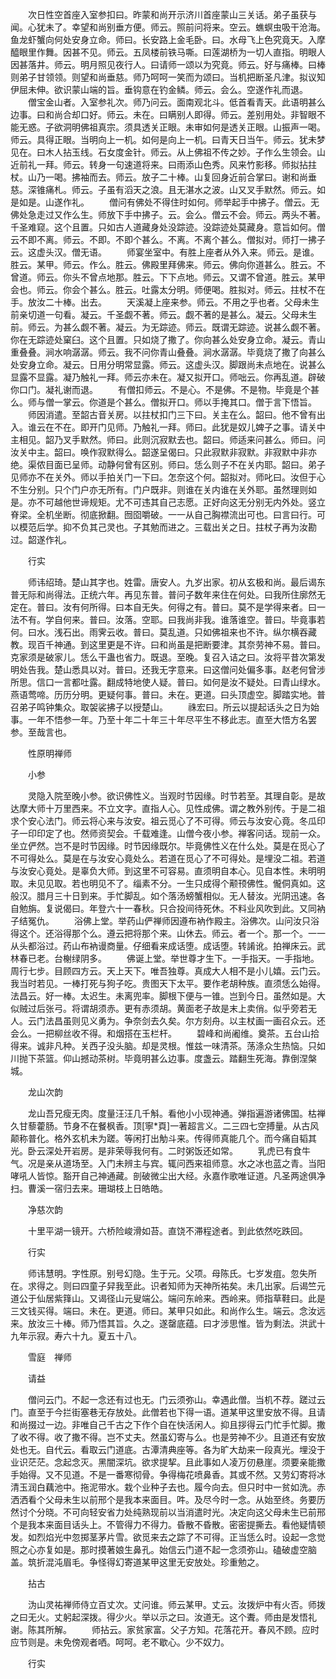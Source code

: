 <!-- { "loadSidebar": true } -->
　　次日性空首座入室参扣曰。昨蒙和尚开示济川首座蒙山三关话。弟子虽获与闻。心犹未了。幸望和尚别垂方便。师云。照前问将来。空云。蟭螟虫吸干沧海。鱼龙虾蟹向何处安身立命。师曰。长安路上金毛卧。曰。水母飞上色究竟天。入摩醯眼里作舞。因甚不见。师云。五凤楼前铁马嘶。曰莲湖桥为一切人直指。明眼人因甚落井。师云。明月照见夜行人。曰请师一颂以为究竟。师云。好与痛棒。曰棒则弟子甘领领。则望和尚垂慈。师乃呵呵一笑而为颂曰。当机把断圣凡津。拟议知伊屈未伸。欲识蒙山端的旨。垂钩意在钓金鳞。师云。会么。空遂作礼而退。
　　僧宝金山者。入室参礼次。师乃问云。面南观北斗。低首看青天。此语明甚么边事。曰和尚合却口好。师云。未在。曰瞒别人即得。师云。差别用处。非智眼不能无惑。子欲洞明佛祖真宗。须具透关正眼。未审如何是透关正眼。山振声一喝。师云。具得正眼。当明向上一机。如何是向上一机。曰青天日当午。师云。犹未梦见在。曰木人拈玉线。石女度金针。师云。从上佛祖不传之妙。子作么生领会。山近前礼一拜。师云。转身一句速道将来。曰雨添山色秀。风来竹影移。师拟拈拄杖。山乃一喝。拂袖而去。师云。放子二十棒。山复回身近前合掌曰。谢和尚垂慈。深锥痛札。师云。子虽有滔天之浪。且无湛水之波。山又叉手默然。师云。如是如是。山遂作礼。
　　僧问有佛处不得住时如何。师举起手中拂子。僧云。无佛处急走过又作么生。师放下手中拂子。云。会么。僧云不会。师云。两头不著。千圣难窥。这个且置。只如古人道藏身处没踪迹。没踪迹处莫藏身。意旨如何。僧云不即不离。师云。不即。不即个甚么。不离。不离个甚么。僧拟对。师打一拂子云。这虚头汉。僧无语。
　　师宴坐室中。有胜上座者从外入来。师云。是谁。胜云。某甲。师云。作么。胜云。佛殿里拜佛来。师云。佛向你道甚么。胜云。不曾道。师云。你头不曾点地那。胜云。下下点地。师云。又谓不曾道。胜云。某甲会也。师云。你会个甚么。胜云。吐露太分明。师便喝。胜拟对。师云。拄杖不在手。放汝二十棒。出去。
　　天溪凝上座来参。师云。不用之乎也者。父母未生前亲切道一句看。凝云。千圣觑不著。师云。觑不著的是甚么。凝云。父母未生前。师云。为甚么觑不著。凝云。为无踪迹。师云。既谓无踪迹。说甚么觑不著。你在无踪迹处窠臼。这个且置。只如烧了撒了。你向甚么处安身立命。凝云。青山重叠叠。涧水响潺潺。师云。我不问你青山叠叠。涧水潺潺。毕竟烧了撒了向甚么处安身立命。凝云。日用分明常显露。师云。这虚头汉。脚跟尚未点地在。说甚么显露不显露。凝乃触礼一拜。师云亦未在。凝又拟开口。师咄云。你再乱道。辟破你口门。凝礼谢而退。
　　有僧扣师云。不是心。不是佛。不是物。毕竟是个甚么。师与僧一掌云。你道是个甚么。僧拟开口。师以手掩其口。僧于言下悟旨。
　　师因消遣。至韶古音关房。以拄杖扣门三下曰。关主在么。韶曰。他不曾有出入。谁云在不在。即开门见师。乃触礼一拜。师曰。此犹是奴儿婢子之事。请关中主相见。韶乃叉手默然。师曰。此则沉寂默去也。韶曰。师适来问甚么。师曰。问汝关中主。韶曰。唤作寂默得么。韶遂呈偈曰。只此寂默非寂默。非寂默中非亦绝。渠侬目面已呈师。动静何曾有区别。师曰。恁么则子不在关内耶。韶曰。弟子见师亦不在关外。师以手拍关门一下曰。怎奈这个何。韶拟对。师叱曰。汝但于心不生分别。只个门户亦无所有。门户既非。则谁在关内谁在关外耶。虽然理则如是。亦不可越他世谛规矩。尤不可违其自己志愿。正好向这无分别无内外处。竖立脊梁。全机坐断。彻底掀翻。囫囵嚼破。一一从自己胸襟流出可也。曰言曰行。可以模范后学。抑不负其己灵也。子其勉而进之。三载出关之日。拄杖子再为汝勘过。韶遂作礼。

　　行实

　　师讳绍琦。楚山其字也。姓雷。唐安人。九岁出家。初从玄极和尚。最后谒东普无际和尚得法。正统六年。再见东普。普问子数年来住在何处。曰我所住廓然无定在。普曰。汝有何所得。曰本自无失。何得之有。普曰。莫不是学得来者。曰一法不有。学自何来。普曰。汝落。空耶。曰我尚非我。谁落谁空。普曰。毕竟事若何。曰水。浅石出。雨霁云收。普曰。莫乱道。只如佛祖来也不许。纵尔横吞藏教。现百千神通。到这里更是不许。曰和尚虽是把断要津。其奈劳神不易。普曰。克家须是破家儿。恁么干蛊也省力。既退。至晚。复召入诘之曰。汝将平昔次第发明处告我。楚山悉具以对。普曰。还我无字意来。曰这僧问处偏多事。赵老何曾涉所思。信口一言都吐露。翻成特地使人疑。普曰。如何是汝不疑处。曰青山绿水。燕语莺啼。历历分明。更疑何事。普曰。未在。更道。曰头顶虚空。脚踏实地。普召弟子鸣钟集众。取袈裟拂子以授楚山。
　　祩宏曰。所云以提起话头之日为始事。一年不悟参一年。乃至十年二十年三十年尽平生不移此志。直至大悟方名罢参。至哉言也。

　　性原明禅师


　　小参

　　灵隐入院至晚小参。欲识佛性义。当观时节因缘。时节若至。其理自彰。是故达摩大师十万里西来。不立文字。直指人心。见性成佛。谓之教外别传。于是二祖求个安心法门。师云将心来与汝安。祖云觅心了不可得。师云与汝安心竟。冬瓜印子一印印定了也。然师资契会。千载难逢。山僧今夜小参。禅客问话。现前一众。坐立俨然。岂不是时节因缘。时节因缘既尔。毕竟佛性义在什么处。莫是在觅心了不可得处么。莫是在与汝安心竟处么。若道在觅心了不可得处。是埋没二祖。若道与汝安心竟处。是辜负大师。到这里不可容易。直须明自本心。见自本性。未明明取。未见见取。若也明见不了。缁素不分。一生只成得个颟顸佛性。儱侗真如。这般汉。腊月三十日到来。手忙脚乱。如个落汤螃蟹相似。无人替汝。光阴迅速。各自勉旃。复说偈曰。年登六十一春秋。只合投间待死休。不料业风吹到此。又同衲子结冤仇。
　　浴佛上堂。举药山俨禅师因遵布衲作殿主。浴佛次。山问汝只浴得这个。还浴得那个么。遵云把将那个来。山休去。师云。者一个。那一个。一一从头都浴过。药山布衲谩商量。仔细看来成话堕。成话堕。转誵讹。拍禅床云。武林春已老。台榭绿阴多。
　　佛诞上堂。举世尊才生下。一手指天。一手指地。周行七步。目顾四方云。天上天下。唯吾独尊。真成大人相不是小儿嬉。云门云。我当时若见。一棒打死与狗子吃。贵图天下太平。要作老胡种族。直须恁么始得。法昌云。好一棒。太迟生。未离兜率。脚根下便与一锥。岂到今日。虽然如是。大似贼过后张弓。将谓胡须赤。更有赤须胡。黄面老子故是末上卖俏。似乎旁若无人。云门法昌虽则见义勇为。争奈剑去久矣。尔方刻舟。以主杖画一画召众云。还会么。一把柳丝收不得。和烟搭在玉栏杆。
　　碧峰和尚阇维。奠茶。五台山拾得来。诚非凡种。关西子没头脑。却是灵根。惟兹一味清茶。荡涤众生热恼。只如　川抛下茶篮。仰山撼动茶树。毕竟明甚么边事。度盏云。踏翻生死海。靠倒涅槃城。

　　龙山次韵

　　龙山吾兄瘦无肉。度量汪汪几千斛。看他小小现神通。弹指遍游诸佛国。枯禅久甘藜藿肠。节身不在餐枫香。顶[寧*頁]一著超言义。二三四七空搏量。从古风颠称普化。格外玄机未为蹉。等闲打出觔斗来。传得师真能几个。而今痛自韬其光。卧云深处开岩房。是非荣辱我何有。二时粥饭还如常。
　　乳虎已有食牛气。况是亲从道场至。入门未辨主与宾。辄问西来祖师意。水之冰也蓝之青。当阳哮吼人皆惊。豁开自己神通藏。剖破微尘出大经。永嘉作歌唯证道。凡圣两途俱净扫。曹溪一宿归去来。珊瑚枝上日皓皓。

　　净慈次韵

　　十里平湖一镜开。六桥险峻滑如苔。直饶不滞程途者。到此依然吃跌回。

　　行实

　　师讳慧明。字性原。别号幻隐。生于元。父项。母陈氏。七岁发疽。忽失所在。求得之。则曰四童子舁我至此。识者知师为天神所祐矣。未几出家。后谒竺元道公于仙居紫箨山。又谒径山元叟端公。端问东岭来。西岭来。师指草鞋曰。此是三文钱买得。端曰。未在。更道。师曰。某甲只如此。和尚作么生。端云。念汝远来。放汝三十棒。师乃悟其旨。久之。遂罄底蕴。曰才涉思惟。皆为剩法。洪武十九年示寂。寿六十九。夏五十八。

　　雪庭　禅师


　　请益

　　僧问云门。不起一念还有过也无。门云须弥山。幸遇此僧。当机不荐。蹉过云门。直至于今拦街塞巷无存放处。此僧若也下得一语。道某甲这里安放不得。且请和尚掇过一边。非唯自己千古之下作个自在快活闲人。抑且拶得云门忙手忙脚。撒了收不得。收了撒不得。岂不丈夫。然虽幻寄与么。也是劳神不少。且道还有安放处也无。自代云。看取云门道底。古潭清典座等。各为旷大劫来一段真光。埋没于业识茫茫。念起念灭。黑闇深坑。欲求提挈。且此事如人凌万仞悬崖。须要亲能撒手始得。又不见道。不是一番寒彻骨。争得梅花喷鼻香。其或不然。又劳幻寄将冰清玉润白藕池中。拖泥带水。栽个业种子去也。履今向去。但只时中一贫如洗。赤洒洒看个父母未生以前邢个是我本来面目。吽。及尽今时一念。从始至终。务要历然讨个分晓。不可向轻安省力处纯熟现前以当消遣时光。决定向这父母未生已前邢个是我本来面目话头上。不管得力不得力。昏散不昏散。密密提撕去。看他疑情顿发。如烈焰光中忽掷茎茅片雪。欲觅来去之踪了不可得。正当恁么时。设起一念觉照之心亦复如是。那时摸著娘生鼻孔。始信云门道不起一念须弥山。磕破虚空脑盖。筑折混沌眉毛。争怪得幻寄道某甲这里无安放处。珍重勉之。

　　拈古

　　沩山灵祐禅师侍立百丈次。丈问谁。师云某甲。丈云。汝拨炉中有火否。师拨之曰无火。丈躬起深拨。得少火。举以示之曰。汝道无。这个聻。师由是发悟礼谢。陈其所解。
　　师拈云。家贫家富。父子方知。花落花开。春风不顾。应时应节则是。未免傍观者哂。呵呵。老不歇心。少不奴力。

　　行实

